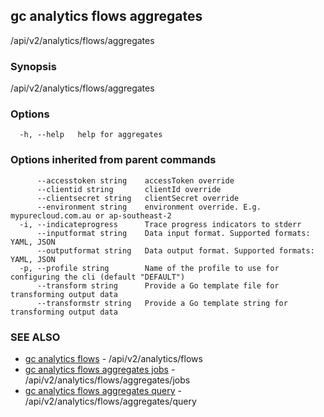 ## gc analytics flows aggregates

/api/v2/analytics/flows/aggregates

### Synopsis

/api/v2/analytics/flows/aggregates

### Options

```
  -h, --help   help for aggregates
```

### Options inherited from parent commands

```
      --accesstoken string    accessToken override
      --clientid string       clientId override
      --clientsecret string   clientSecret override
      --environment string    environment override. E.g. mypurecloud.com.au or ap-southeast-2
  -i, --indicateprogress      Trace progress indicators to stderr
      --inputformat string    Data input format. Supported formats: YAML, JSON
      --outputformat string   Data output format. Supported formats: YAML, JSON
  -p, --profile string        Name of the profile to use for configuring the cli (default "DEFAULT")
      --transform string      Provide a Go template file for transforming output data
      --transformstr string   Provide a Go template string for transforming output data
```

### SEE ALSO

* [gc analytics flows](gc_analytics_flows.html)	 - /api/v2/analytics/flows
* [gc analytics flows aggregates jobs](gc_analytics_flows_aggregates_jobs.html)	 - /api/v2/analytics/flows/aggregates/jobs
* [gc analytics flows aggregates query](gc_analytics_flows_aggregates_query.html)	 - /api/v2/analytics/flows/aggregates/query


